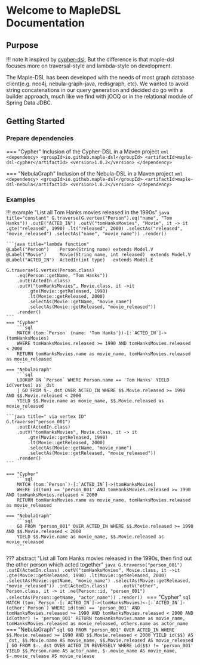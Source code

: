 # Welcome to MapleDSL Documentation

## Purpose
!!! note 
    It inspired by [cypher-dsl](https://github.com/neo4j-contrib/cypher-dsl),
    But the difference is that maple-dsl focuses more on traversal-style and lambda-style on development.

The Maple-DSL has been developed with the needs of most graph database client(e.g. neo4j, nebula-graph-java, redisgraph, etc).
We wanted to avoid string concatenations in our query generation and decided do go with a builder approach, much like we find with jOOQ or in the relational module of Spring Data JDBC.

## Getting Started

### Prepare dependencies
=== "Cypher"
    Inclusion of the Cypher-DSL in a Maven project
    ```xml
    <dependency>
        <groupId>io.github.maple-dsl</groupId>
        <artifactId>maple-dsl-cypher</artifactId>
        <version>1.0.2</version>
    </dependency>
    ```

=== "NebulaGraph"
    Inclusion of the Nebula-DSL in a Maven project
    ```xml
    <dependency>
        <groupId>io.github.maple-dsl</groupId>
        <artifactId>maple-dsl-nebula</artifactId>
        <version>1.0.2</version>
    </dependency>
    ```

### Examples
!!! example "List all Tom Hanks movies released in the 1990s"
    ```java title="constant"
    G.traverse(G.vertex("Person").eq("name", "Tom Hanks"))
        .outE("ACTED_IN")
        .outV("tomHanksMovies", "Movie", it -> it
            .gte("released", 1990)
            .lt("released", 2000)
            .selectAs("released", "movie_released")
            .selectAs("name", "movie_name"))
        .render()   
    ```

    ```java title="lambda function"
    @Label("Person")    Person(String name) extends Model.V
    @Label("Movie")     Movie(String name, int released)  extends Model.V
    @Label("ACTED_IN")  ActedIn(int type)   extends Model.E

    G.traverse(G.vertex(Person.class)
        .eq(Person::getName, "Tom Hanks"))
        .outE(ActedIn.class)
        .outV("tomHanksMovies", Movie.class, it ->it
            .gte(Movie::getReleased, 1990)
            .lt(Movie::getReleased, 2000)
            .selectAs(Movie::getName, "movie_name")
            .selectAs(Movie::getReleased, "movie_released"))
        .render()
    ```
    === "Cypher"
        ```sql
        MATCH (tom:`Person` {name: 'Tom Hanks'})-[:`ACTED_IN`]->(tomHanksMovies)
        WHERE tomHanksMovies.released >= 1990 AND tomHanksMovies.released < 2000
        RETURN tomHanksMovies.name as movie_name, tomHanksMovies.released as movie_released
        ```
    === "NebulaGraph"
        ```sql
        LOOKUP ON `Person` WHERE Person.name == 'Tom Hanks' YIELD id(vertex) as _dst
        | GO FROM $-._dst OVER ACTED_IN WHERE $$.Movie.released >= 1990 AND $$.Movie.released < 2000
        YIELD $$.Movie.name as movie_name, $$.Movie.released as movie_released
        ```
    ```java title=" via vertex ID"
    G.traverse("person_001")
        .outE(ActedIn.class)
        .outV("tomHanksMovies", Movie.class, it -> it
            .gte(Movie::getReleased, 1990)
            .lt(Movie::getReleased, 2000)
            .selectAs(Movie::getName, "movie_name")
            .selectAs(Movie::getReleased, "movie_released"))
        .render()
    ```
    
    === "Cypher"
        ```sql
        MATCH (tom:`Person`)-[:`ACTED_IN`]->(tomHanksMovies)
        WHERE id(tom) == 'person_001' AND tomHanksMovies.released >= 1990 AND tomHanksMovies.released < 2000
        RETURN tomHanksMovies.name as movie_name, tomHanksMovies.released as movie_released
        ```
    === "NebulaGraph"
        ```sql
        GO FROM "person_001" OVER ACTED_IN WHERE $$.Movie.released >= 1990 AND $$.Movie.released < 2000
        YIELD $$.Movie.name as movie_name, $$.Movie.released as movie_released
        ```

??? abstract "List all Tom Hanks movies released in the 1990s, then find out the other person which acted together"
    ```java
    G.traverse("person_001")
        .outE(ActedIn.class)
        .outV("tomHanksMovies", Movie.class, it ->it
            .gte(Movie::getReleased, 1990)
            .lt(Movie::getReleased, 2000)
            .selectAs(Movie::getName, "movie_name")
            .selectAs(Movie::getReleased, "movie_released"))
        .inE(ActedIn.class)    
        .outV("other", Person.class, it -> it
            .ne(Person::id, "person_001")
            .selectAs(Person::getName, "actor_name"))
        .render()
    ```
    === "Cypher"
        ```sql
        MATCH (tom:`Person`-[:`ACTED_IN`]->(tomHanksMovies)<-[:`ACTED_IN`]-(other:`Person`)
        WHERE id(tom) == 'person_001' AND tomHanksMovies.released >= 1990 AND tomHanksMovies.released < 2000 AND id(other) != 'person_001'
        RETURN tomHanksMovies.name as movie_name, tomHanksMovies.released as movie_released, others.name as actor_name
        ```
    === "NebulaGraph"
        ```sql
        GO FROM "person_001" OVER ACTED_IN WHERE $$.Movie.released >= 1990 AND $$.Movie.released < 2000
        YIELD id($$) AS _dst, $$.Movie.name AS movie_name, $$.Movie.released AS movie_released
        | GO FROM $-._dst OVER ACTED_IN REVERSELY WHERE id($$) != 'person_001' 
        YIELD $$.Person.name AS actor_name, $-.movie_name AS movie_name, $-.movie_release AS movie_release
        ```
